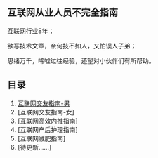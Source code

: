 ## 互联网从业人员不完全指南

互联网行业8年；

欲写技术文章，奈何技不如人，又怕误人子弟；

思绪万千，唏嘘过往经验，还望对小伙伴们有所帮助。

## 目录

1. [互联网交友指南-男](docs/make_friends_boy.md)
1. [互联网交友指南-女]
1. [互联网高效内推指南]
1. [互联网产后护理指南]
1. [互联网减肥指南]
1. [待更新......]
